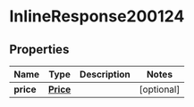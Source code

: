 

# InlineResponse200124

## Properties

Name | Type | Description | Notes
------------ | ------------- | ------------- | -------------
**price** | [**Price**](Price.md) |  |  [optional]



